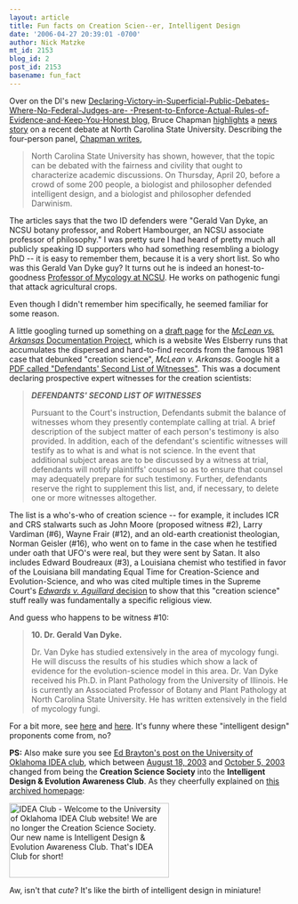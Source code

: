 ```yaml
---
layout: article
title: Fun facts on Creation Scien--er, Intelligent Design
date: '2006-04-27 20:39:01 -0700'
author: Nick Matzke
mt_id: 2153
blog_id: 2
post_id: 2153
basename: fun_fact
---
```

Over on the DI's new [Declaring-Victory-in-Superficial-Public-Debates-Where-No-Federal-Judges-are- -Present-to-Enforce-Actual-Rules-of-Evidence-and-Keep-You-Honest blog](http://www.evolutionnews.org), Bruce Chapman [highlights](http://www.evolutionnews.org/2006/04/fair_fight_over_darwinism_and.html) a [news story](http://www.newsobserver.com/102/story/432109.html) on a recent debate at North Carolina State University.  Describing the four-person panel, [Chapman writes](http://www.evolutionnews.org/2006/04/fair_fight_over_darwinism_and.html),

> North Carolina State University has shown, however, that the topic can be debated with the fairness and civility that ought to characterize academic discussions. On Thursday, April 20, before a crowd of some 200 people, a biologist and philosopher defended intelligent design, and a biologist and philosopher defended Darwinism.

The articles says that the two ID defenders were "Gerald Van Dyke, an NCSU botany professor, and Robert Hambourger, an NCSU associate professor of philosophy."  I was pretty sure I had heard of pretty much all publicly speaking ID supporters who had something resembling a biology PhD -- it is easy to remember them, because it is a very short list.  So who was this Gerald Van Dyke guy?  It turns out he is indeed an honest-to-goodness [Professor of Mycology at NCSU](http://www.cals.ncsu.edu/botany/Faculty/gvandyke/gvandyke.html).  He works on pathogenic fungi that attack agricultural crops.

Even though I didn't remember him specifically, he seemed familiar for some reason.

A little googling turned up something on a [draft page](http://mclean_project.home.att.net/) for the [_McLean vs. Arkansas_ Documentation Project](http://www.antievolution.org/projects/mclean/new_site/index.htm), which is a website Wes Elsberry runs that accumulates the dispersed and hard-to-find records from the famous 1981 case that debunked "creation science", _McLean v. Arkansas_.  Google hit a [PDF called "Defendants' Second List of Witnesses"](http://mclean_project.home.att.net/legal/2ndlist.pdf).  This was a document declaring prospective expert witnesses for the creation scientists:

> **_DEFENDANTS' SECOND LIST OF WITNESSES_**
> 
> Pursuant to the Court's instruction, Defendants submit the balance of witnesses whom they presently contemplate calling at trial. A brief description of the subject matter of each person's testimony is also provided. In addition, each of the defendant's scientific witnesses will testify as to what is and what is not science. In the event that additional subject areas are to be discussed by a witness at trial, defendants will notify plaintiffs' counsel so as to ensure that counsel may adequately prepare for such testimony. Further, defendants reserve the right to supplement this list, and, if necessary, to delete one or more witnesses altogether.

The list is a who's-who of creation science -- for example, it includes ICR and CRS stalwarts such as John Moore (proposed witness #2), Larry Vardiman (#6), Wayne Frair (#12), and an old-earth creationist theologian, Norman Geisler (#16), who went on to fame in the case when he testified under oath that UFO's were real, but they were sent by Satan.  It also includes Edward Boudreaux (#3), a Louisiana chemist who testified in favor of the Louisiana bill mandating Equal Time for Creation-Science and Evolution-Science, and who was cited multiple times in the Supreme Court's [_Edwards v. Aguillard_ decision](http://www.talkorigins.org/faqs/edwards-v-aguillard.html) to show that this "creation science" stuff really was fundamentally a specific religious view.

And guess who happens to be witness #10:

> **10. Dr. Gerald Van Dyke.**
> 
> Dr. Van Dyke has studied extensively in the area of mycology fungi. He will discuss the results of his studies which show a lack of evidence for the evolution-science model in this area. Dr. Van Dyke received his Ph.D. in Plant Pathology from the University of Illinois. He is currently an Associated Professor of Botany and Plant Pathology at North Carolina State University. He has written extensively in the field of mycology fungi.

For a bit more, see [here](http://www.antievolution.org/projects/mclean/new_site/docs/participants.htm) and [here](http://groups.google.com/group/talk.origins/browse_frm/thread/c06248a25daac4c4/0262871ea0a7d6e0?q=gerald+van+dyke&amp;rnum=1#0262871ea0a7d6e0).   It's funny where these "intelligent design" proponents come from, no?

**PS:** Also make sure you see [Ed Brayton's post on the University of Oklahoma IDEA club](http://scienceblogs.com/dispatches/2006/04/creation_groups_evolve_into_id.php), which between [August 18, 2003](http://web.archive.org/web/20030818044201/http://www.ou.edu/css/) and [October 5, 2003](http://web.archive.org/web/20031005121118/http://www.ou.edu/css/) changed from being the **Creation Science Society** into the **Intelligent Design & Evolution Awareness Club**.  As they cheerfully explained on [this archived homepage](http://web.archive.org/web/20031005121118/http://www.ou.edu/css/):

<img src="{{ site.baseurl }}/uploads/2006/2003-Univ_OK_IDEA_club.jpg" alt="IDEA Club - Welcome to the University of Oklahoma IDEA Club website! We are no longer the Creation Science Society. Our new name is Intelligent Design &amp; Evolution Awareness Club. That&apos;s IDEA Club for short!" width="287" height="134" style="" />

Aw, isn't that _cute_?  It's like the birth of intelligent design in miniature!
